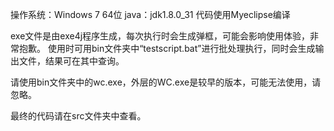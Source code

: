 操作系统：Windows 7 64位
java：jdk1.8.0_31
代码使用Myeclipse编译

exe文件是由exe4j程序生成，每次执行时会生成弹框，可能会影响使用体验，非常抱歉。
使用时可用bin文件夹中“testscript.bat”进行批处理执行，同时会生成输出文件，结果可在其中查询。

请使用bin文件夹中的wc.exe，外层的WC.exe是较早的版本，可能无法使用，请忽略。

最终的代码请在src文件夹中查看。
